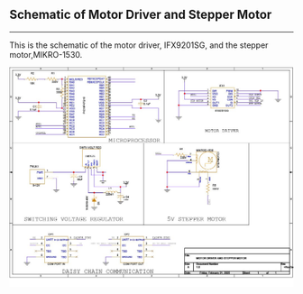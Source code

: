 ## Schematic of Motor Driver and Stepper Motor
-----------------------------------------------
This is the schematic of the motor driver, IFX9201SG, and the stepper motor,MIKRO-1530. 
 

![Schematic](./motodrv.jpg) 
